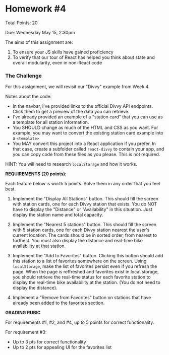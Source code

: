 # Homework #4

Total Points: 20

Due: Wednesday May 15, 2:30pm

The aims of this assignment are:

1. To ensure your JS skills have gained proficiency
2. To verify that our tour of React has helped you think about state and overall modularity, even in non-React code


### The Challenge

For this assignment, we will revisit our "Divvy" example from Week 4.

Notes about the code:

* In the navbar, I've provided links to the official Divvy API endpoints.  Click them to get a preview of the data you can retrieve.
* I've already provided an example of a "station card" that you can use as a template for all station information.  
* You SHOULD change as much of the HTML and CSS as you want.  For example, you may want to convert the existing station card example into a `<template>`
* You MAY convert this project into a React application if you prefer.  In that case, create a subfolder called `react-divvy` to contain your app, and you can copy code from these files as you please. This is not required.

HINT: You will need to research `localStorage` and how it works.

**REQUIREMENTS (20 points):**

Each feature below is worth 5 points. Solve them in any order that you feel best.

1. Implement the "Display All Stations" button.  This should fill the screen with station cards, one for each Divvy station that exists. You do NOT have to display the "Distance" or "Availability" in this situation.  Just display the station name and total capacity.

2. Implement the "Nearest 5 stations" button.  This should fill the screen with 5 station cards, one for each Divvy station nearest the user's current location. The cards should be in sorted order, from nearest to furthest.  You must also display the distance and real-time bike availability at that station.

3. Implement the "Add to Favorites" button.  Clicking this button should add this station to a list of favorites somewhere on the screen.  Using `localStorage`, make the list of favorites persist even if you refresh the page.  When the page is reffreshed and favorites exist in local storage, you should retrieve the real-time status for each favorite station to display the real-time bike availability at the station. (You do not need to display the distance).

4. Implement a "Remove from Favorites" button on stations that have already been added to the favorites section.  

**GRADING RUBIC**

For requirements #1, #2, and #4, up to 5 points for correct functionality.

For requirement #3:
* Up to 3 pts for correct functionality
* Up to 2 pts for appealing UI for the favorites list

